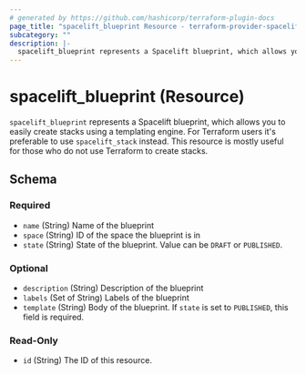 ```yaml
---
# generated by https://github.com/hashicorp/terraform-plugin-docs
page_title: "spacelift_blueprint Resource - terraform-provider-spacelift"
subcategory: ""
description: |-
  spacelift_blueprint represents a Spacelift blueprint, which allows you to easily create stacks using a templating engine. For Terraform users it's preferable to use spacelift_stack instead. This resource is mostly useful for those who do not use Terraform to create stacks.
---
```


# spacelift_blueprint (Resource)

`spacelift_blueprint` represents a Spacelift blueprint, which allows you to easily create stacks using a templating engine. For Terraform users it's preferable to use `spacelift_stack` instead. This resource is mostly useful for those who do not use Terraform to create stacks.



<!-- schema generated by tfplugindocs -->
## Schema

### Required

- `name` (String) Name of the blueprint
- `space` (String) ID of the space the blueprint is in
- `state` (String) State of the blueprint. Value can be `DRAFT` or `PUBLISHED`.

### Optional

- `description` (String) Description of the blueprint
- `labels` (Set of String) Labels of the blueprint
- `template` (String) Body of the blueprint. If `state` is set to `PUBLISHED`, this field is required.

### Read-Only

- `id` (String) The ID of this resource.


